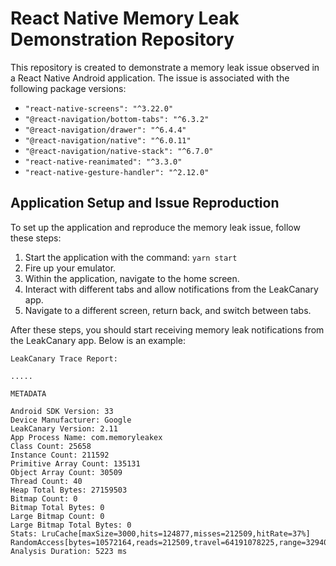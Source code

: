 # React Native Memory Leak Demonstration Repository

This repository is created to demonstrate a memory leak issue observed in a React Native Android application. The issue is associated with the following package versions:

- `"react-native-screens": "^3.22.0"`
- `"@react-navigation/bottom-tabs": "^6.3.2"`
- `"@react-navigation/drawer": "^6.4.4"`
- `"@react-navigation/native": "^6.0.11"`
- `"@react-navigation/native-stack": "^6.7.0"`
- `"react-native-reanimated": "^3.3.0"`
- `"react-native-gesture-handler": "^2.12.0"`

## Application Setup and Issue Reproduction

To set up the application and reproduce the memory leak issue, follow these steps:

1. Start the application with the command: `yarn start`
2. Fire up your emulator.
3. Within the application, navigate to the home screen.
4. Interact with different tabs and allow notifications from the LeakCanary app.
5. Navigate to a different screen, return back, and switch between tabs.

After these steps, you should start receiving memory leak notifications from the LeakCanary app. Below is an example:

```plaintext
LeakCanary Trace Report:

.....

METADATA

Android SDK Version: 33
Device Manufacturer: Google
LeakCanary Version: 2.11
App Process Name: com.memoryleakex
Class Count: 25658
Instance Count: 211592
Primitive Array Count: 135131
Object Array Count: 30509
Thread Count: 40
Heap Total Bytes: 27159503
Bitmap Count: 0
Bitmap Total Bytes: 0
Large Bitmap Count: 0
Large Bitmap Total Bytes: 0
Stats: LruCache[maxSize=3000,hits=124877,misses=212509,hitRate=37%]
RandomAccess[bytes=10572164,reads=212509,travel=64191078225,range=32940463,size=40503693]
Analysis Duration: 5223 ms
